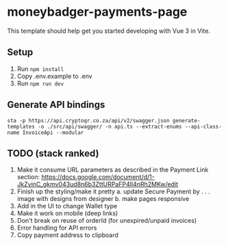 # moneybadger-payments-page

This template should help get you started developing with Vue 3 in Vite.

## Setup

1. Run `npm install`
2. Copy .env.example to .env
3. Run `npm run dev`

## Generate API bindings

`sta -p https://api.cryptoqr.co.za/api/v2/swagger.json generate-templates -o ./src/api/swagger/ -n api.ts --extract-enums --api-class-name InvoiceApi --modular`

## TODO (stack ranked)

1. Make it consume URL parameters as described in the Payment Link section: https://docs.google.com/document/d/1-JkZyinC_gkmv043ud8n6b3ZttURPaFP4lI4nRh2MKw/edit
2. Finish up the styling/make it pretty
    a. update Secure Payment by . . . image with designs from designer
    b. make pages responsive
3. Add in the UI to change Wallet type
4. Make it work on mobile (deep links)
5. Don't break on reuse of orderId (for unexpired/unpaid invoices)
6. Error handling for API errors
7. Copy payment address to clipboard
